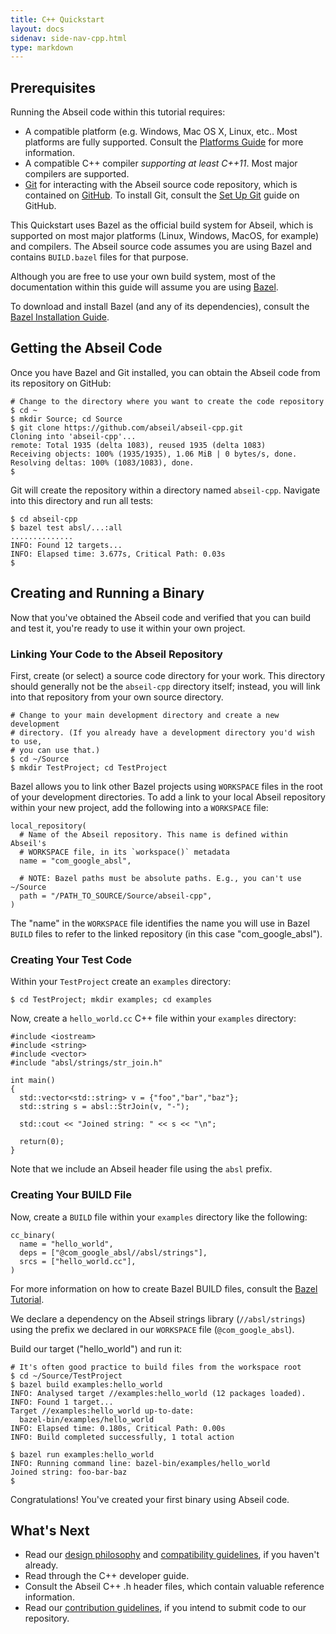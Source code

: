 ```yaml
---
title: C++ Quickstart
layout: docs
sidenav: side-nav-cpp.html
type: markdown
---
```


## Prerequisites

Running the Abseil code within this tutorial requires:

* A compatible platform (e.g. Windows, Mac OS X, Linux, etc.. Most platforms are
  fully supported. Consult the [Platforms Guide](/docs/cpp/platforms/platforms) 
  for more information.
* A compatible C++ compiler *supporting at least C++11*. Most major compilers
  are supported. 
* [Git](https://git-scm.com/) for interacting with the Abseil source code
  repository, which is contained on [GitHub](http://github.com). To install Git,
  consult the [Set Up Git](https://help.github.com/articles/set-up-git/) guide
  on GitHub.

This Quickstart uses Bazel as the official build system for Abseil, which is
supported on most major platforms (Linux, Windows, MacOS, for example) and
compilers. The Abseil source code assumes you are using Bazel and contains
`BUILD.bazel` files for that purpose.

Although you are free to use your own build system, most of the documentation
within this guide will assume you are using [Bazel](https://bazel.build/).

To download and install Bazel (and any of its dependencies), consult the
[Bazel Installation Guide](https://docs.bazel.build/versions/master/install.html).

## Getting the Abseil Code

Once you have Bazel and Git installed, you can obtain the Abseil code from its
repository on GitHub:

```
# Change to the directory where you want to create the code repository
$ cd ~
$ mkdir Source; cd Source
$ git clone https://github.com/abseil/abseil-cpp.git
Cloning into 'abseil-cpp'...
remote: Total 1935 (delta 1083), reused 1935 (delta 1083)
Receiving objects: 100% (1935/1935), 1.06 MiB | 0 bytes/s, done.
Resolving deltas: 100% (1083/1083), done.
$
```

Git will create the repository within a directory named `abseil-cpp`.
Navigate into this directory and run all tests:

```
$ cd abseil-cpp
$ bazel test absl/...:all
..............
INFO: Found 12 targets...
INFO: Elapsed time: 3.677s, Critical Path: 0.03s
$
```

## Creating and Running a Binary

Now that you've obtained the Abseil code and verified that you can build and
test it, you're ready to use it within your own project.

### Linking Your Code to the Abseil Repository

First, create (or select) a source code directory for your work. This directory
should generally not be the `abseil-cpp` directory itself;
instead, you will link into that repository from your own source directory.

```
# Change to your main development directory and create a new development
# directory. (If you already have a development directory you'd wish to use,
# you can use that.)
$ cd ~/Source
$ mkdir TestProject; cd TestProject
```

Bazel allows you to link other Bazel projects using `WORKSPACE` files in the
root of your development directories. To add a link to your local Abseil
repository within your new project, add the following into a `WORKSPACE` file:

```
local_repository(
  # Name of the Abseil repository. This name is defined within Abseil's
  # WORKSPACE file, in its `workspace()` metadata
  name = "com_google_absl",

  # NOTE: Bazel paths must be absolute paths. E.g., you can't use ~/Source
  path = "/PATH_TO_SOURCE/Source/abseil-cpp",
)
```

The "name" in the `WORKSPACE` file identifies the name you will use in Bazel
`BUILD` files to refer to the linked repository (in this case
"com_google_absl").

### Creating Your Test Code

Within your `TestProject` create an `examples` directory:

```
$ cd TestProject; mkdir examples; cd examples
```

Now, create a `hello_world.cc` C++ file within your `examples` directory:

```
#include <iostream>
#include <string>
#include <vector>
#include "absl/strings/str_join.h"

int main()
{
  std::vector<std::string> v = {"foo","bar","baz"};
  std::string s = absl::StrJoin(v, "-");

  std::cout << "Joined string: " << s << "\n";

  return(0);
}
```

Note that we include an Abseil header file using the `absl` prefix.

### Creating Your BUILD File

Now, create a `BUILD` file within your `examples` directory like the following:

```
cc_binary(
  name = "hello_world",
  deps = ["@com_google_absl//absl/strings"],
  srcs = ["hello_world.cc"],
)
```

For more information on how to create Bazel BUILD files, consult the
[Bazel Tutorial](https://docs.bazel.build/versions/master/tutorial/cpp.html).

We declare a dependency on the Abseil strings library (`//absl/strings`) using
the prefix we declared in our `WORKSPACE` file (`@com_google_absl`).

Build our target ("hello_world") and run it:

```
# It's often good practice to build files from the workspace root
$ cd ~/Source/TestProject
$ bazel build examples:hello_world
INFO: Analysed target //examples:hello_world (12 packages loaded).
INFO: Found 1 target...
Target //examples:hello_world up-to-date:
  bazel-bin/examples/hello_world
INFO: Elapsed time: 0.180s, Critical Path: 0.00s
INFO: Build completed successfully, 1 total action

$ bazel run examples:hello_world
INFO: Running command line: bazel-bin/examples/hello_world
Joined string: foo-bar-baz
$
```

Congratulations! You've created your first binary using Abseil code.

## What's Next

* Read our [design philosophy](/about/philosophy) and
  [compatibility guidelines](/about/compatibility), if you haven't
  already.
* Read through the C++ developer guide.
* Consult the Abseil C++ .h header files, which contain valuable reference
  information.
* Read our [contribution guidelines](/community/contribute), if you intend to
  submit code to our repository.
